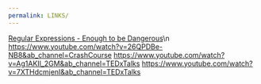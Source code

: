 ```yaml
---
permalink: LINKS/
---
```

[Regular Expressions - Enough to be Dangerous](https://www.youtube.com/watch?v=bgBWp9EIlMM&ab_channel=EngineerMan)\n
https://www.youtube.com/watch?v=26QPDBe-NB8&ab_channel=CrashCourse
https://www.youtube.com/watch?v=Ag1AKIl_2GM&ab_channel=TEDxTalks
https://www.youtube.com/watch?v=7XTHdcmjenI&ab_channel=TEDxTalks
